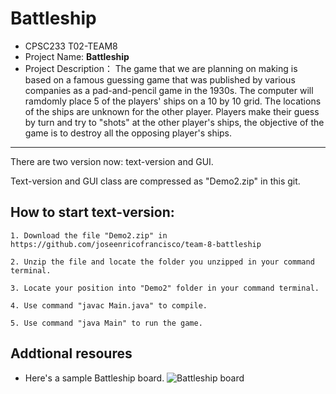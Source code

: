
# Battleship

- CPSC233 T02-TEAM8
- Project Name: **Battleship**
- Project Description：
  The game that we are planning on making is based on a famous guessing game that was published by various companies as a pad-and-pencil game in the 1930s.  The computer will ramdomly place 5 of the players' ships on a 10 by 10 grid. The locations of the ships are unknown for the other player. Players make their guess by turn and try to "shots" at the other player's ships, the objective of the game is to destroy all the opposing player's ships. 

***
There are two version now: text-version and GUI.

Text-version and GUI class are compressed as "Demo2.zip" in this git.



## How to start text-version:
    
    1. Download the file "Demo2.zip" in https://github.com/joseenricofrancisco/team-8-battleship

    2. Unzip the file and locate the folder you unzipped in your command terminal.

    3. Locate your position into "Demo2" folder in your command terminal.

    4. Use command "javac Main.java" to compile.

    5. Use command "java Main" to run the game.

## Addtional resoures
- Here's a sample Battleship board.
![Battleship board](https://upload.wikimedia.org/wikipedia/commons/thumb/6/65/Battleship_game_board.svg/1280px-Battleship_game_board.svg.png)

